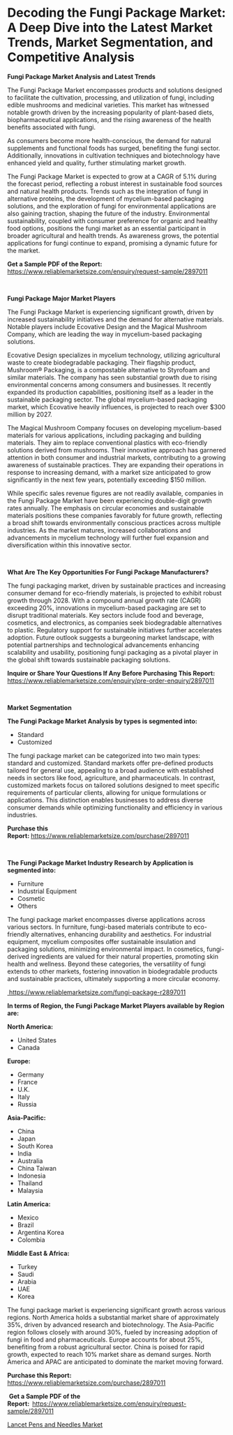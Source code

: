 <p><h1>Decoding the Fungi Package Market: A Deep Dive into the Latest Market Trends, Market Segmentation, and Competitive Analysis</h1></p><p><strong>Fungi Package Market Analysis and Latest Trends</strong></p>
<p><p>The Fungi Package Market encompasses products and solutions designed to facilitate the cultivation, processing, and utilization of fungi, including edible mushrooms and medicinal varieties. This market has witnessed notable growth driven by the increasing popularity of plant-based diets, biopharmaceutical applications, and the rising awareness of the health benefits associated with fungi. </p><p>As consumers become more health-conscious, the demand for natural supplements and functional foods has surged, benefiting the fungi sector. Additionally, innovations in cultivation techniques and biotechnology have enhanced yield and quality, further stimulating market growth. </p><p>The Fungi Package Market is expected to grow at a CAGR of 5.1% during the forecast period, reflecting a robust interest in sustainable food sources and natural health products. Trends such as the integration of fungi in alternative proteins, the development of mycelium-based packaging solutions, and the exploration of fungi for environmental applications are also gaining traction, shaping the future of the industry. Environmental sustainability, coupled with consumer preference for organic and healthy food options, positions the fungi market as an essential participant in broader agricultural and health trends. As awareness grows, the potential applications for fungi continue to expand, promising a dynamic future for the market.</p></p>
<p><strong>Get a Sample PDF of the Report:&nbsp;</strong> <a href="https://www.reliablemarketsize.com/enquiry/request-sample/2897011?utm_campaign=1879&utm_medium=2&utm_source=Github&utm_content=ia&utm_term=15032025&utm_id=fungi-package">https://www.reliablemarketsize.com/enquiry/request-sample/2897011</a></p>
<p>&nbsp;</p>
<p><strong>Fungi Package Major Market Players</strong></p>
<p><p>The Fungi Package Market is experiencing significant growth, driven by increased sustainability initiatives and the demand for alternative materials. Notable players include Ecovative Design and the Magical Mushroom Company, which are leading the way in mycelium-based packaging solutions.</p><p>Ecovative Design specializes in mycelium technology, utilizing agricultural waste to create biodegradable packaging. Their flagship product, Mushroom® Packaging, is a compostable alternative to Styrofoam and similar materials. The company has seen substantial growth due to rising environmental concerns among consumers and businesses. It recently expanded its production capabilities, positioning itself as a leader in the sustainable packaging sector. The global mycelium-based packaging market, which Ecovative heavily influences, is projected to reach over $300 million by 2027.</p><p>The Magical Mushroom Company focuses on developing mycelium-based materials for various applications, including packaging and building materials. They aim to replace conventional plastics with eco-friendly solutions derived from mushrooms. Their innovative approach has garnered attention in both consumer and industrial markets, contributing to a growing awareness of sustainable practices. They are expanding their operations in response to increasing demand, with a market size anticipated to grow significantly in the next few years, potentially exceeding $150 million.</p><p>While specific sales revenue figures are not readily available, companies in the Fungi Package Market have been experiencing double-digit growth rates annually. The emphasis on circular economies and sustainable materials positions these companies favorably for future growth, reflecting a broad shift towards environmentally conscious practices across multiple industries. As the market matures, increased collaborations and advancements in mycelium technology will further fuel expansion and diversification within this innovative sector.</p></p>
<p>&nbsp;</p>
<p><strong>What Are The Key Opportunities For Fungi Package Manufacturers?</strong></p>
<p><p>The fungi packaging market, driven by sustainable practices and increasing consumer demand for eco-friendly materials, is projected to exhibit robust growth through 2028. With a compound annual growth rate (CAGR) exceeding 20%, innovations in mycelium-based packaging are set to disrupt traditional materials. Key sectors include food and beverage, cosmetics, and electronics, as companies seek biodegradable alternatives to plastic. Regulatory support for sustainable initiatives further accelerates adoption. Future outlook suggests a burgeoning market landscape, with potential partnerships and technological advancements enhancing scalability and usability, positioning fungi packaging as a pivotal player in the global shift towards sustainable packaging solutions.</p></p>
<p><strong>Inquire or Share Your Questions If Any Before Purchasing This Report:</strong> <a href="https://www.reliablemarketsize.com/enquiry/pre-order-enquiry/2897011?utm_campaign=1879&utm_medium=2&utm_source=Github&utm_content=ia&utm_term=15032025&utm_id=fungi-package">https://www.reliablemarketsize.com/enquiry/pre-order-enquiry/2897011</a></p>
<p>&nbsp;</p>
<p><strong>Market Segmentation</strong></p>
<p><strong>The Fungi Package Market Analysis by types is segmented into:</strong></p>
<p><ul><li>Standard</li><li>Customized</li></ul></p>
<p><p>The fungi package market can be categorized into two main types: standard and customized. Standard markets offer pre-defined products tailored for general use, appealing to a broad audience with established needs in sectors like food, agriculture, and pharmaceuticals. In contrast, customized markets focus on tailored solutions designed to meet specific requirements of particular clients, allowing for unique formulations or applications. This distinction enables businesses to address diverse consumer demands while optimizing functionality and efficiency in various industries.</p></p>
<p><strong>Purchase this Report:&nbsp;</strong><a href="https://www.reliablemarketsize.com/purchase/2897011?utm_campaign=1879&utm_medium=2&utm_source=Github&utm_content=ia&utm_term=15032025&utm_id=fungi-package">https://www.reliablemarketsize.com/purchase/2897011</a></p>
<p>&nbsp;</p>
<p><strong>The Fungi Package Market Industry Research by Application is segmented into:</strong></p>
<p><ul><li>Furniture</li><li>Industrial Equipment</li><li>Cosmetic</li><li>Others</li></ul></p>
<p><p>The fungi package market encompasses diverse applications across various sectors. In furniture, fungi-based materials contribute to eco-friendly alternatives, enhancing durability and aesthetics. For industrial equipment, mycelium composites offer sustainable insulation and packaging solutions, minimizing environmental impact. In cosmetics, fungi-derived ingredients are valued for their natural properties, promoting skin health and wellness. Beyond these categories, the versatility of fungi extends to other markets, fostering innovation in biodegradable products and sustainable practices, ultimately supporting a more circular economy.</p></p>
<p><a href="https://www.reliablemarketsize.com/fungi-package-r2897011?utm_campaign=1879&utm_medium=2&utm_source=Github&utm_content=ia&utm_term=15032025&utm_id=fungi-package">&nbsp;https://www.reliablemarketsize.com/fungi-package-r2897011</a></p>
<p><strong>In terms of Region, the Fungi Package Market Players available by Region are:</strong></p>
<p>
    <p> <strong> North America: </strong>
        <ul>
            <li>United States</li>
            <li>Canada</li>
        </ul>
        </p> 
    <p> <strong> Europe: </strong>
        <ul>
            <li>Germany</li>
            <li>France</li>
            <li>U.K.</li>
            <li>Italy</li>
            <li>Russia</li>
        </ul>
        </p> 
    <p> <strong> Asia-Pacific: </strong>
        <ul>
            <li>China</li>
            <li>Japan</li>
            <li>South Korea</li>
            <li>India</li>
            <li>Australia</li>
            <li>China Taiwan</li>
            <li>Indonesia</li>
            <li>Thailand</li>
            <li>Malaysia</li>
        </ul>
        </p> 
    <p> <strong> Latin America: </strong>
        <ul>
            <li>Mexico</li>
            <li>Brazil</li>
            <li>Argentina Korea</li>
            <li>Colombia</li>
        </ul>
        </p> 
    <p> <strong> Middle East & Africa: </strong>
        <ul>
            <li>Turkey</li>
            <li>Saudi</li>
            <li>Arabia</li>
            <li>UAE</li>
            <li>Korea</li>
        </ul>
    </p>
    </p>
<p><p>The fungi package market is experiencing significant growth across various regions. North America holds a substantial market share of approximately 35%, driven by advanced research and biotechnology. The Asia-Pacific region follows closely with around 30%, fueled by increasing adoption of fungi in food and pharmaceuticals. Europe accounts for about 25%, benefiting from a robust agricultural sector. China is poised for rapid growth, expected to reach 10% market share as demand surges. North America and APAC are anticipated to dominate the market moving forward.</p></p>
<p><strong>Purchase this Report: </strong><a href="https://www.reliablemarketsize.com/purchase/2897011?utm_campaign=1879&utm_medium=2&utm_source=Github&utm_content=ia&utm_term=15032025&utm_id=fungi-package">https://www.reliablemarketsize.com/purchase/2897011</a></p>
<p>&nbsp;<strong>Get a Sample PDF of the Report:&nbsp;&nbsp;</strong><a href="https://www.reliablemarketsize.com/enquiry/request-sample/2897011?utm_campaign=1879&utm_medium=2&utm_source=Github&utm_content=ia&utm_term=15032025&utm_id=fungi-package">https://www.reliablemarketsize.com/enquiry/request-sample/2897011</a></p>
<p><strong></strong></p>
<p><p><a href="https://github.com/FassouRP/Market-Research-Report-List-7/blob/main/lancet-pens-and-needles-market.md?utm_campaign=1879&utm_medium=2&utm_source=Github&utm_content=ia&utm_term=15032025&utm_id=fungi-package">Lancet Pens and Needles Market</a></p></p>
